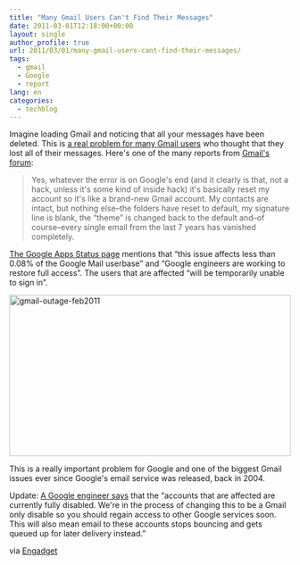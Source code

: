 ```yaml
---
title: "Many Gmail Users Can't Find Their Messages"
date: 2011-03-01T12:18:00+00:00
layout: single
author_profile: true
url: 2011/03/01/many-gmail-users-cant-find-their-messages/
tags:
  - gmail
  - Google
  - report
lang: en
categories: 
  - techblog
---
```

Imagine loading Gmail and noticing that all your messages have been deleted. This is [a real problem for many Gmail users](http://www.google.com/support/forum/p/gmail/thread?tid=3064c61f77cd0f46&hl=en) who thought that they lost all of their messages. Here's one of the many reports from [Gmail's forum](http://www.google.com/support/forum/p/gmail/thread?tid=3064c61f77cd0f46&hl=en):

> Yes, whatever the error is on Google's end (and it clearly is that, not a hack, unless it's some kind of inside hack) it's basically reset my account so it's like a brand-new Gmail account. My contacts are intact, but nothing else–the folders have reset to default, my signature line is blank, the “theme” is changed back to the default and–of course–every single email from the last 7 years has vanished completely.

[The Google Apps Status page](http://www.google.com/appsstatus#rm=1&di=1&hl=en) mentions that “this issue affects less than 0.08% of the Google Mail userbase” and “Google engineers are working to restore full access”. The users that are affected “will be temporarily unable to sign in”.

[<img title="gmail-outage-feb2011" border="0" alt="gmail-outage-feb2011" src="http://lh4.ggpht.com/_vaUVXcmC3OI/TWzc_1l86tI/AAAAAAAADk0/eu89Kq3FdSI/gmail-outage-feb2011_thumb%5B1%5D.png?imgmax=800" width="504" height="289" />](http://lh5.ggpht.com/_vaUVXcmC3OI/TWzc7z0BnbI/AAAAAAAADkw/wEB3SJEPQX4/s1600-h/gmail-outage-feb2011%5B3%5D.png)

This is a really important problem for Google and one of the biggest Gmail issues ever since Google's email service was released, back in 2004.

Update: [A Google engineer says](http://www.google.com/support/forum/p/gmail/thread?tid=3064c61f77cd0f46&start=280) that the “accounts that are affected are currently fully disabled. We're in the process of changing this to be a Gmail only disable so you should regain access to other Google services soon. This will also mean email to these accounts stops bouncing and gets queued up for later delivery instead.”

via [Engadget](http://www.engadget.com/2011/02/27/gmail-accidentally-resetting-accounts-years-of-correspondence-v/)